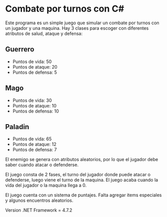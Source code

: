 # Combate por turnos con C#

Este programa es un simple juego que simular un combate por turnos con un jugador y una maquina.
Hay 3 clases para escoger con diferentes atributos de salud, ataque y defensa:

## Guerrero
- Puntos de vida: 50
- Puntos de ataque: 20
- Puntos de defensa: 5
## Mago
- Puntos de vida: 30
- Puntos de ataque: 10
- Puntos de defensa: 10
## Paladin
- Puntos de vida: 65
- Puntos de ataque: 12
- Puntos de defensa: 7

El enemigo se genera con atributos aleatorios, por lo que el jugador debe saber cuando atacar o defenderse.

El juego consta de 2 fases, el turno del jugador donde puede atacar o defenderse, luego viene el turno de la maquina. El juego acaba cuando la vida del jugador o la maquina llega a 0.

El juego cuenta con un sistema de puntajes. Falta  agregar items especiales y algunos encuentros aleatorios.


Version .NET Framework = 4.7.2


